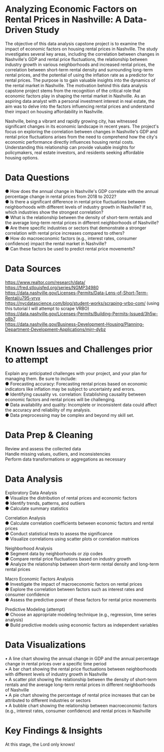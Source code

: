 # Analyzing Economic Factors on Rental Prices in Nashville: A Data-Driven Study

The objective of this data analysis capstone project is to examine the impact of economic factors on housing rental prices in Nashville. The study investigates several key areas, including the correlation between changes in Nashville's GDP and rental price fluctuations, the relationship between industry growth in various neighborhoods and increased rental prices, the correlation between short-term rental density and surrounding long-term rental prices, and the potential of using the inflation rate as a predictor for rental prices. The purpose is to gain valuable insights into the dynamics of the rental market in Nashville. The motivation behind this data analysis capstone project stems from the recognition of the critical role that economic factors play in shaping the rental market in Nashville. As an aspiring data analyst with a personal investment interest in real estate, the aim was to delve into the factors influencing rental prices and understand their impact on housing affordability in Nashville.

Nashville, being a vibrant and rapidly growing city, has witnessed significant changes in its economic landscape in recent years. The project's focus on exploring the correlation between changes in Nashville's GDP and rental price fluctuations arises from the need to comprehend how the city's economic performance directly influences housing rental costs. Understanding this relationship can provide valuable insights for policymakers, real estate investors, and residents seeking affordable housing options.

# **Data Questions**
● How does the annual change in Nashville's GDP correlate with the annual percentage change in rental prices from 2018 to 2022?<br>
● Is there a significant difference in rental price fluctuations between neighborhoods with different levels of industry growth in Nashville? If so, which industries show the strongest correlation?<br>
● What is the relationship between the density of short-term rentals and the average long-term rental prices in different neighborhoods of Nashville?<br>
● Are there specific industries or sectors that demonstrate a stronger correlation with rental price increases compared to others? <br>
● How do macroeconomic factors (e.g., interest rates, consumer confidence) impact the rental market in Nashville? <br>
● Can these factors be used to predict rental price movements?

# **Data Sources**
https://www.realtor.com/research/data/<br>
https://fred.stlouisfed.org/series/NGMP34980<br>
https://data.nashville.gov/Licenses-Permits/Data-Lens-of-Short-Term-Rental/u795-vryx<br>
https://nycdatascience.com/blog/student-works/scraping-vrbo-com/  (using this tutorial I will attempt to scrape VRBO)<br>
https://data.nashville.gov/Licenses-Permits/Building-Permits-Issued/3h5w-q8b7<br>
https://data.nashville.gov/Business-Development-Housing/Planning-Department-Development-Applications/mjrr-dybz<br>

# Known Issues and Challenges prior to attempt
Explain any anticipated challenges with your project, and your plan for managing them. Be sure to include:<br>
●	Forecasting accuracy: Forecasting rental prices based on economic indicators like inflation may be subject to uncertainty and errors. <br>
●	Identifying causality vs. correlation: Establishing causality between economic factors and rental prices will be challenging.<br>
●	Data availability and quality: Incomplete or inconsistent data could affect the accuracy and reliability of my analysis. <br>
●	Data preprocessing may be complex and beyond my skill set. 

# **Data Prep & Cleaning**
Review and assess the collected data <br>
Handle missing values, outliers, and inconsistencies<br>
Perform data transformations or aggregations as necessary<br>

# **Data Analysis**
Exploratory Data Analysis<br>
  ●	  Visualize the distribution of rental prices and economic factors<br>
  ●  	Identify trends, patterns, and outliers<br>
  ●  	Calculate summary statistics<br>

Correlation Analysis<br>
  ●   Calculate correlation coefficients between economic factors and rental prices<br>
  ●	  Conduct statistical tests to assess the significance<br>
  ●	  Visualize correlations using scatter plots or correlation matrices<br>

Neighborhood Analysis<br>
  ●	  Segment data by neighborhoods or zip codes<br>
  ●	  Compare rental price fluctuations based on industry growth<br>
  ●	  Analyze the relationship between short-term rental density and long-term rental prices<br>

Macro Economic Factors Analysis<br>
  ●	  Investigate the impact of macroeconomic factors on rental prices<br>
  ●	  Explore the correlation between factors such as interest rates and consumer confidence<br>
  ●  	Assess the predictive power of these factors for rental price movements<br>

Predictive Modeling (attempt) <br>
  ●	  Choose an appropriate modeling technique (e.g., regression, time series analysis)<br>
  ●	  Build predictive models using economic factors as independent variables<br>

# **Data Visualizations**
•	A line chart showing the annual change in GDP and the annual percentage change in rental prices over a specific time period<br>
•	A bar chart showing the rental price fluctuations between neighborhoods with different levels of industry growth in Nashville<br>
•	A scatter plot showing the relationship between the density of short-term rentals and the average long-term rental prices in different neighborhoods of Nashville<br>
•	A pie chart showing the percentage of rental price increases that can be attributed to different industries or sectors<br>
•	A bubble chart showing the relationship between macroeconomic factors (e.g., interest rates, consumer confidence) and rental prices in Nashville<br>

# **Key Findings & Insights**
At this stage, the Lord only knows! 
